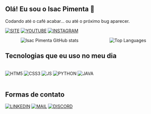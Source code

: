 ## Olá! Eu sou o Isac Pimenta 🙂  
Codando até o café acabar… ou até o próximo bug aparecer.

[![SITE](https://img.shields.io/badge/website-000000?style=for-the-badge&logo=About.me&logoColor=white)](https://isacpimenta.github.io/###)
[![YOUTUBE](https://img.shields.io/badge/YouTube-FF0000?style=for-the-badge&logo=youtube&logoColor=white)](https://www.youtube.com/@DETONADOS_)
[![INSTAGRAM](https://img.shields.io/badge/Instagram-E4405F?style=for-the-badge&logo=instagram&logoColor=white)](https://www.instagram.com/its_iscpimenta/)

<div style="display: flex; justify-content: space-around;">
    <img src="https://github-readme-stats.vercel.app/api?username=isacpimenta&show_icons=true&theme=gruvbox" alt="Isac Pimenta GitHub stats" />
    <img src="https://github-readme-stats.vercel.app/api/top-langs/?username=isacpimenta" alt="Top Languages" />
</div>

## Tecnologias que eu uso no meu dia

<div style="display: inline_block"><br/>
    <img alt="HTM5" align="center" src="https://img.shields.io/badge/HTML5-E34F26?style=for-the-badge&logo=html5&logoColor=white">
    <img alt="CSS3" align="center" src="https://img.shields.io/badge/CSS3-1572B6?style=for-the-badge&logo=css3&logoColor=white">
    <img alt="JS" align="center" src="https://img.shields.io/badge/JavaScript-F7DF1E?style=for-the-badge&logo=javascript&logoColor=black">
    <img alt="PYTHON" align="center" src="https://img.shields.io/badge/Python-14354C?style=for-the-badge&logo=python&logoColor=white">
    <img alt="JAVA" align="center" src="https://img.shields.io/badge/Java-ED8B00?style=for-the-badge&logo=openjdk&logoColor=white">
</div>
<br>

## Formas de contato
[![LINKEDIN](https://img.shields.io/badge/LinkedIn-0077B5?style=for-the-badge&logo=linkedin&logoColor=white)](https://br.linkedin.com/in/isacpimenta?trk=people_directory)
[![MAIL](https://img.shields.io/badge/Gmail-D14836?style=for-the-badge&logo=gmail&logoColor=white)](https://mail.google.com/mail/u/0/?ogbl#inbox?compose=DmwnWrRmTgRMLmpvQRmxQkBsKGMFsSrXSkPsfCJhwPgFWdRfSwFqhWHgclmzQDqDHnzBMRcChtjL)
[![DISCORD](https://img.shields.io/badge/Discord-7289DA?style=for-the-badge&logo=discord&logoColor=white)](https://discord.gg/SrfcGDUd)

